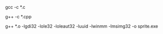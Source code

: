 gcc -c *.c 

g++ -c *.cpp 

g++ *.o -lgdi32 -lole32 -loleaut32 -luuid -lwinmm -lmsimg32 -o sprite.exe